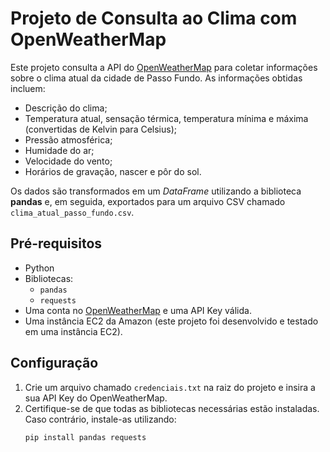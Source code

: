# Projeto de Consulta ao Clima com OpenWeatherMap

Este projeto consulta a API do [OpenWeatherMap](https://openweathermap.org/) para coletar informações sobre o clima atual da cidade de Passo Fundo. As informações obtidas incluem:
- Descrição do clima;
- Temperatura atual, sensação térmica, temperatura mínima e máxima (convertidas de Kelvin para Celsius);
- Pressão atmosférica;
- Humidade do ar;
- Velocidade do vento;
- Horários de gravação, nascer e pôr do sol.

Os dados são transformados em um *DataFrame* utilizando a biblioteca **pandas** e, em seguida, exportados para um arquivo CSV chamado `clima_atual_passo_fundo.csv`.

## Pré-requisitos

- Python
- Bibliotecas:
  - `pandas`
  - `requests`
- Uma conta no [OpenWeatherMap](https://openweathermap.org/) e uma API Key válida.
- Uma instância EC2 da Amazon (este projeto foi desenvolvido e testado em uma instância EC2).

## Configuração

1. Crie um arquivo chamado `credenciais.txt` na raiz do projeto e insira a sua API Key do OpenWeatherMap.
2. Certifique-se de que todas as bibliotecas necessárias estão instaladas. Caso contrário, instale-as utilizando:
   ```bash
   pip install pandas requests
